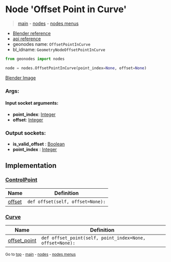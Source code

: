 # Node 'Offset Point in Curve'

> [main](../structure.md) - [nodes](nodes.md) - [nodes menus](nodes_menus.md)

- [Blender reference](https://docs.blender.org/manual/en/latest/modeling/geometry_nodes/curve_topology/offset_point_in_curve.html)
- [api reference](https://docs.blender.org/api/current/bpy.types.GeometryNodeOffsetPointInCurve.html)
- geonodes name: `OffsetPointInCurve`
- bl_idname: `GeometryNodeOffsetPointInCurve`

```python
from geonodes import nodes

node = nodes.OffsetPointInCurve(point_index=None, offset=None)
```

[Blender Image](self.node_image_ref)

### Args:

#### Input socket arguments:

- **point_index**: [Integer](Integer.md)
- **offset**: [Integer](Integer.md)

### Output sockets:

- **is_valid_offset** : [Boolean](Boolean.md)
- **point_index** : [Integer](Integer.md)

## Implementation

### [ControlPoint](ControlPoint.md)

| Name | Definition |
|------|------------|
 | [offset](ControlPoint.md#offset) | `def offset(self, offset=None):` |

### [Curve](Curve.md)

| Name | Definition |
|------|------------|
 | [offset_point](Curve.md#offset_point) | `def offset_point(self, point_index=None, offset=None):` |

<sub>Go to [top](#node-Offset-Point-in-Curve) - [main](../structure.md) - [nodes](nodes.md) - [nodes menus](nodes_menus.md)</sub>

